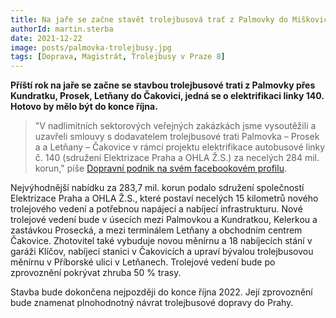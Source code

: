 ```yaml
---
title: Na jaře se začne stavět trolejbusová trať z Palmovky do Miškovic
authorId: martin.sterba
date: 2021-12-22
image: posts/palmovka-trolejbusy.jpg
tags: [Doprava, Magistrát, Trolejbusy v Praze 8]
---
```


**Příští rok na jaře se začne se stavbou trolejbusové trati z Palmovky přes Kundratku, Prosek, Letňany do Čakovici, jedná se o elektrifikaci linky 140. Hotovo by mělo být do konce října.**

>"V nadlimitních sektorových veřejných zakázkách jsme vysoutěžili a uzavřeli smlouvy s dodavatelem trolejbusové trati Palmovka – Prosek a a Letňany – Čakovice v rámci projektu elektrifikace autobusové linky č. 140 (sdružení Elektrizace Praha a OHLA Ž.S.) za necelých 284 mil. korun," píše [Dopravní podnik na svém facebookovém profilu](https://www.facebook.com/519448214811701/posts/4634635416626273/?d=n).

Nejvýhodnější nabídku za 283,7 mil. korun podalo sdružení společností Elektrizace Praha a OHLA Ž.S., které postaví necelých 15 kilometrů nového trolejového vedení a potřebnou napájecí a nabíjecí infrastrukturu. Nové trolejové vedení bude v úsecích mezi Palmovkou a Kundratkou, Kelerkou a zastávkou Prosecká, a mezi terminálem Letňany a obchodním centrem Čakovice. Zhotovitel také vybuduje novou měnírnu a 18 nabíjecích stání v garáži Klíčov, nabíjecí stanici v Čakovicích a upraví bývalou trolejbusovou měnírnu v Příborské ulici v Letňanech. Trolejové vedení bude po zprovoznění pokrývat zhruba 50 % trasy. 

Stavba bude dokončena nejpozději do konce října 2022. Její zprovoznění bude znamenat plnohodnotný návrat trolejbusové dopravy do Prahy.
